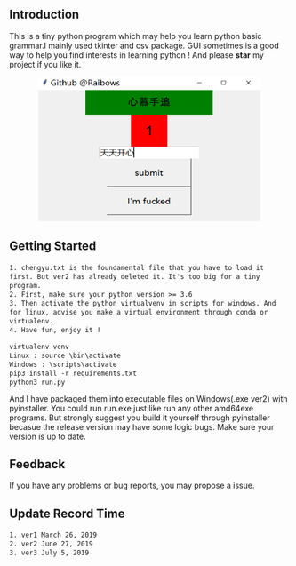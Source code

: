 ## Introduction
This is a tiny python program which may help you 
learn python basic grammar.I mainly used tkinter and csv package. GUI sometimes is a good way to help you find interests in learning python ! And please **star** my project if you like it.
<div align="center">
<img src="demo/1.png" width=400 height=260 alt="run demo">
</div>

## Getting Started
    1. chengyu.txt is the foundamental file that you have to load it first. But ver2 has already deleted it. It's too big for a tiny program.
    2. First, make sure your python version >= 3.6
    3. Then activate the python virtualvenv in scripts for windows. And for linux, advise you make a virtual environment through conda or virtualenv.
    4. Have fun, enjoy it !
```
virtualenv venv
Linux : source \bin\activate
Windows : \scripts\activate
pip3 install -r requirements.txt
python3 run.py
``` 
And I have packaged them into executable files on Windows(.exe ver2) with pyinstaller. You could run run.exe just like run any other amd64exe programs. But strongly suggest you build it yourself through pyinstaller becasue the release version may have some logic bugs. Make sure your version is up to date.


## Feedback
If you have any problems or bug reports, you may propose a issue.

## Update Record Time
    1. ver1 March 26, 2019
    2. ver2 June 27, 2019
    3. ver3 July 5, 2019





